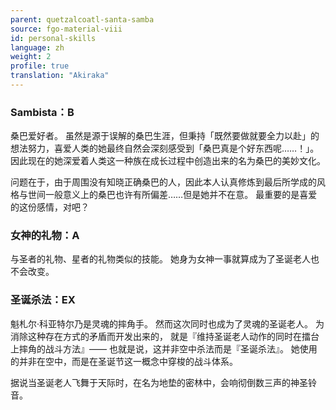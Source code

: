 ```yaml
---
parent: quetzalcoatl-santa-samba
source: fgo-material-viii
id: personal-skills
language: zh
weight: 2
profile: true
translation: "Akiraka"
---
```


### Sambista：B

桑巴爱好者。
虽然是源于误解的桑巴生涯，但秉持「既然要做就要全力以赴」的想法努力，喜爱人类的她最终自然会深刻感受到「桑巴真是个好东西呢……！」。
因此现在的她深爱着人类这一种族在成长过程中创造出来的名为桑巴的美妙文化。

问题在于，由于周围没有知晓正确桑巴的人，因此本人认真修炼到最后所学成的风格与世间一般意义上的桑巴也许有所偏差……但是她并不在意。
最重要的是喜爱的这份感情，对吧？

### 女神的礼物：A

与圣者的礼物、星者的礼物类似的技能。
她身为女神一事就算成为了圣诞老人也不会改变。

### 圣诞杀法：EX

魁札尔·科亚特尔乃是灵魂的摔角手。
然而这次同时也成为了灵魂的圣诞老人。
为消除这种存在方式的矛盾而开发出来的，
就是『维持圣诞老人动作的同时在擂台上摔角的战斗方法』——
也就是说，这并非空中杀法而是『圣诞杀法』。
她使用的并非在空中，而是在圣诞节这一概念中穿梭的战斗体系。

据说当圣诞老人飞舞于天际时，在名为地垫的密林中，会响彻倒数三声的神圣铃音。
